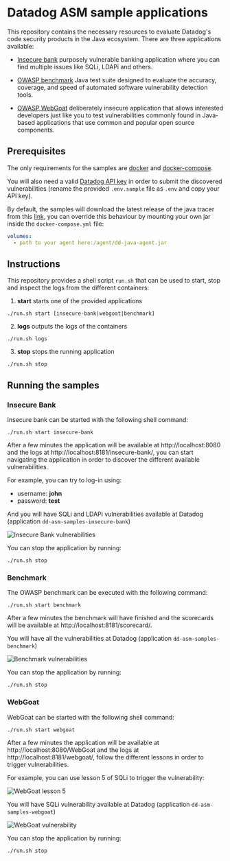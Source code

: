 # Datadog ASM sample applications

This repository contains the necessary resources to evaluate Datadog's code security products in the Java ecosystem.
There are three applications available:

* [Insecure bank](https://github.com/hdiv/insecure-bank) purposely vulnerable banking application where you can find 
multiple issues like SQLi, LDAPi and others.

* [OWASP benchmark](https://owasp.org/www-project-benchmark/) Java test suite designed to evaluate the accuracy,
coverage, and speed of automated software vulnerability detection tools.
 
* [OWASP WebGoat](https://owasp.org/www-project-webgoat/) deliberately insecure application that allows interested 
developers just like you to test vulnerabilities commonly found in Java-based applications that use common and popular 
open source components.

## Prerequisites

The only requirements for the samples are [docker](https://www.docker.com/) and 
[docker-compose](https://docs.docker.com/compose/).

You will also need a valid [Datadog API key](https://docs.datadoghq.com/account_management/api-app-keys/) in order to 
submit the discovered vulnerabilities (rename the provided `.env.sample` file as `.env` and copy your API key).

By default, the samples will download the latest release of the java tracer from this
[link](https://github.com/DataDog/dd-trace-java/releases/download/download-latest/dd-java-agent.jar), you can override 
this behaviour by mounting your own jar inside the `docker-compose.yml` file:

```yaml
volumes:
  - path to your agent here:/agent/dd-java-agent.jar
```

## Instructions
This repository provides a shell script `run.sh` that can be used to start, stop and inspect the logs from the different
containers:

1. **start** starts one of the provided applications

```shell
./run.sh start [insecure-bank|webgoat|benchmark]
```

2. **logs** outputs the logs of the containers

```shell
./run.sh logs
```

3. **stop** stops the running application

```shell
./run.sh stop
```


## Running the samples

### Insecure Bank
Insecure bank can be started with the following shell command:

```shell
./run.sh start insecure-bank
```

After a few minutes the application will be available at http://localhost:8080 and the logs at 
http://localhost:8181/insecure-bank/, you can start navigating the application in order to discover the different
available vulnerabilities. 

For example, you can try to log-in using:
* username: **john**
* password: **test**

And you will have SQLi and LDAPi vulnerabilities available at Datadog (application `dd-asm-samples-insecure-bank`)

![Insecure Bank vulnerabilities](https://github.com/DataDog/dd-asm-samples/blob/main/images/insecure-bank-vulnerabilities-1.png?raw=true)

You can stop the application by running:

```shell
./run.sh stop
```

### Benchmark
The OWASP benchmark can be executed with the following command:

```shell
./run.sh start benchmark
```

After a few minutes the benchmark will have finished and the scorecards will be available at 
http://localhost:8181/scorecard/. 

You will have all the vulnerabilities at Datadog (application `dd-asm-samples-benchmark`)

![Benchmark vulnerabilities](https://github.com/DataDog/dd-asm-samples/blob/main/images/benchmark-vulenrabilities-1.png?raw=true)

You can stop the application by running:

```shell
./run.sh stop
```

### WebGoat
WebGoat can be started with the following shell command:

```shell
./run.sh start webgoat
```

After a few minutes the application will be available at http://localhost:8080/WebGoat and the logs at
http://localhost:8181/webgoat/, follow the different lessons in order to trigger vulnerabilities.

For example, you can use lesson 5 of SQLi to trigger the vulnerability:

![WebGoat lesson 5](https://github.com/DataDog/dd-asm-samples/blob/main/images/webgoat-vulnerabilities-1.png?raw=true)

You will have SQLi vulnerability available at Datadog (application `dd-asm-samples-webgoat`)

![WebGoat vulnerability](https://github.com/DataDog/dd-asm-samples/blob/main/images/webgoat-vulnerabilities-2.png?raw=true)

You can stop the application by running:

```shell
./run.sh stop
```